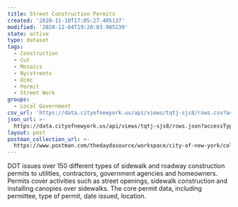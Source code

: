 ```yaml
---
title: Street Construction Permits
created: '2020-11-10T17:05:27.405137'
modified: '2020-12-04T19:28:03.985239'
state: active
type: dataset
tags:
  - Construction
  - Cut
  - Mosaics
  - Nycstreets
  - Ocmc
  - Permit
  - Street Work
groups:
  - Local Government
csv_url: 'https://data.cityofnewyork.us/api/views/tqtj-sjs8/rows.csv?accessType=DOWNLOAD'
json_url: >-
  https://data.cityofnewyork.us/api/views/tqtj-sjs8/rows.json?accessType=DOWNLOAD
layout: post
postman_collection_url: >-
  https://www.postman.com/thedaydasource/workspace/city-of-new-york/collection/15909983-58a1ab60-46fc-4d01-87f8-d0e0a9f21d1a
---
```

DOT issues over 150 different types of sidewalk and roadway construction permits to utilities, contractors, government agencies and homeowners. Permits cover activities such as street openings, sidewalk construction and installing canopies over sidewalks.
The core permit data, including permittee, type of permit, date issued, location.
